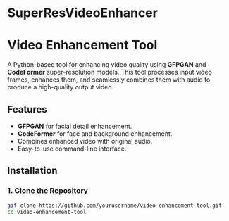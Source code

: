 # SuperResVideoEnhancer

# Video Enhancement Tool

A Python-based tool for enhancing video quality using **GFPGAN** and **CodeFormer** super-resolution models. This tool processes input video frames, enhances them, and seamlessly combines them with audio to produce a high-quality output video.

## Features
- **GFPGAN** for facial detail enhancement.
- **CodeFormer** for face and background enhancement.
- Combines enhanced video with original audio.
- Easy-to-use command-line interface.

## Installation

### 1. Clone the Repository
```bash
git clone https://github.com/yourusername/video-enhancement-tool.git
cd video-enhancement-tool
```
